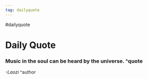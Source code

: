 ```yaml
---
tag: dailyquote
---
```


#dailyquote

# Daily Quote

### Music in the soul can be heard by the universe. ^quote
*-Laozi* ^author
